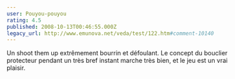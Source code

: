 ```yaml
---
user: Pouyou-pouyou
rating: 4.5
published: 2008-10-13T00:46:55.000Z
legacy_url: http://www.emunova.net/veda/test/122.htm#comment-10140
---
```

Un shoot them up extrêmement bourrin et défoulant. Le concept du bouclier protecteur pendant un très bref instant marche très bien, et le jeu est un vrai plaisir.